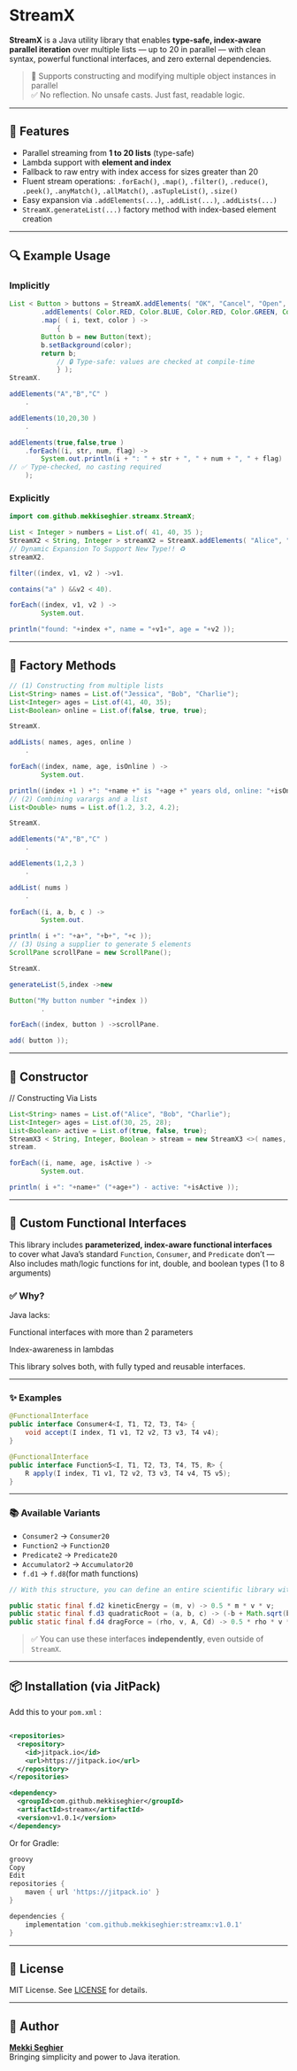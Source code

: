 # StreamX

**StreamX** is a Java utility library that enables **type-safe, index-aware parallel iteration** over multiple lists — up to 20 in parallel — with clean syntax, powerful functional interfaces, and zero external dependencies.

> 🔧 Supports constructing and modifying multiple object instances in parallel  
> ✅ No reflection. No unsafe casts. Just fast, readable logic.

---

## 🚀 Features

- Parallel streaming from **1 to 20 lists** (type-safe)
- Lambda support with **element and index**
- Fallback to raw entry with index access for sizes greater than 20
- Fluent stream operations: `.forEach()`, `.map()`, `.filter()`, `.reduce()`, `.peek()`, `.anyMatch()`, `.allMatch()`,
  `.asTupleList()`, `.size()`
- Easy expansion via `.addElements(...)`, `.addList(...)`, `.addLists(...)`
- `StreamX.generateList(...)` factory method with index-based element creation

---

## 🔍 Example Usage

### Implicitly

```java
List < Button > buttons = StreamX.addElements( "OK", "Cancel", "Open", "Save", "Close", "Edit" )
        .addElements( Color.RED, Color.BLUE, Color.RED, Color.GREEN, Color.YELLOW, Color.MAGENTA )
        .map( ( i, text, color ) ->
            {
        Button b = new Button(text);
        b.setBackground(color);
        return b;
            // 🔒 Type-safe: values are checked at compile-time
            } );
StreamX.

addElements("A","B","C" )
    .

addElements(10,20,30 )
    .

addElements(true,false,true )
    .forEach((i, str, num, flag) ->
        System.out.println(i + ": " + str + ", " + num + ", " + flag)
// ✅ Type-checked, no casting required
    );
```


### Explicitly

```java
import com.github.mekkiseghier.streamx.StreamX;

List < Integer > numbers = List.of( 41, 40, 35 );
StreamX2 < String, Integer > streamX2 = StreamX.addElements( "Alice", "Bob", "Charlie" ).addList( numbers );
// Dynamic Expansion To Support New Type!! ♻️
streamX2.

filter((index, v1, v2 ) ->v1.

contains("a" ) &&v2 < 40).

forEach((index, v1, v2 ) ->
        System.out.

println("found: "+index +", name = "+v1+", age = "+v2 ));
```
---

## 🧪 Factory Methods

```java
// (1) Constructing from multiple lists
List<String> names = List.of("Jessica", "Bob", "Charlie");
List<Integer> ages = List.of(41, 40, 35);
List<Boolean> online = List.of(false, true, true);

StreamX.

addLists( names, ages, online )
    .

forEach((index, name, age, isOnline ) ->
        System.out.

println((index +1 ) +": "+name +" is "+age +" years old, online: "+isOnline));
// (2) Combining varargs and a list
List<Double> nums = List.of(1.2, 3.2, 4.2);

StreamX.

addElements("A","B","C" )
    .

addElements(1,2,3 )
    .

addList( nums )
    .

forEach((i, a, b, c ) ->
        System.out.

println( i +": "+a+", "+b+", "+c ));
// (3) Using a supplier to generate 5 elements
ScrollPane scrollPane = new ScrollPane();

StreamX.

generateList(5,index ->new

Button("My button number "+index ))
        .

forEach((index, button ) ->scrollPane.

add( button ));
```
---

## 🧪 Constructor

// Constructing Via Lists

```java
List<String> names = List.of("Alice", "Bob", "Charlie");
List<Integer> ages = List.of(30, 25, 28);
List<Boolean> active = List.of(true, false, true);
StreamX3 < String, Integer, Boolean > stream = new StreamX3 <>( names, ages, active );
stream.

forEach((i, name, age, isActive ) ->
        System.out.

println( i +": "+name+" ("+age+") - active: "+isActive ));
```

---

## 🧠 Custom Functional Interfaces

This library includes **parameterized, index-aware functional interfaces**  
to cover what Java’s standard `Function`, `Consumer`, and `Predicate` don’t —  
Also includes math/logic functions for int, double, and boolean types (1 to 8 arguments)

### ✅ Why?

Java lacks:

Functional interfaces with more than 2 parameters

Index-awareness in lambdas

This library solves both, with fully typed and reusable interfaces.

---

### ✨ Examples

```java
@FunctionalInterface
public interface Consumer4<I, T1, T2, T3, T4> {
    void accept(I index, T1 v1, T2 v2, T3 v3, T4 v4);
}

@FunctionalInterface
public interface Function5<I, T1, T2, T3, T4, T5, R> {
    R apply(I index, T1 v1, T2 v2, T3 v3, T4 v4, T5 v5);
}
```

---

### 📚 Available Variants

- `Consumer2` → `Consumer20`
- `Function2` → `Function20`
- `Predicate2` → `Predicate20`
- `Accumulator2` → `Accumulator20`
- `f.d1` → `f.d8`(for math functions)

```java
// With this structure, you can define an entire scientific library with reusable formulas:

public static final f.d2 kineticEnergy = (m, v) -> 0.5 * m * v * v;
public static final f.d3 quadraticRoot = (a, b, c) -> (-b + Math.sqrt(b * b - 4 * a * c)) / (2 * a);
public static final f.d4 dragForce = (rho, v, A, Cd) -> 0.5 * rho * v * v * A * Cd;
```

> ✅ You can use these interfaces **independently**, even outside of `StreamX`.

---

## 📦 Installation (via JitPack)

Add this to your `pom.xml` :

```xml

<repositories>
  <repository>
    <id>jitpack.io</id>
    <url>https://jitpack.io</url>
  </repository>
</repositories>

<dependency>
  <groupId>com.github.mekkiseghier</groupId>
  <artifactId>streamx</artifactId>
  <version>v1.0.1</version>
</dependency>

```

Or for Gradle:

```groovy
groovy
Copy
Edit
repositories {
    maven { url 'https://jitpack.io' }
}

dependencies {
    implementation 'com.github.mekkiseghier:streamx:v1.0.1'
}
```
---

## 📝 License

MIT License. See [LICENSE](./LICENSE) for details.

---

## 👤 Author

**[Mekki Seghier](https://github.com/mekkiseghier)**  
Bringing simplicity and power to Java iteration.
